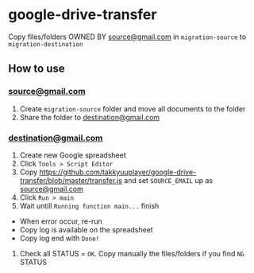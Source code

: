 # google-drive-transfer

Copy files/folders OWNED BY source@gmail.com in `migration-source` to `migration-destination`

## How to use

### source@gmail.com

1. Create `migration-source` folder and move all documents to the folder
1. Share the folder to destination@gmail.com

### destination@gmail.com

1. Create new Google spreadsheet
1. Click `Tools > Script Editor`
1. Copy https://github.com/takkyuuplayer/google-drive-transfer/blob/master/transfer.js and set `SOURCE_EMAIL` up as source@gmail.com
1. Click `Run > main`
1. Wait untill `Running function main...` finish
  * When error occur, re-run
  * Copy log is available on the spreadsheet
  * Copy log end with `Done!`
1. Check all STATUS = `OK`. Copy manually the files/folders if you find `NG` STATUS

